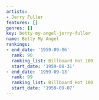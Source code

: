 ```yaml
---
artists:
- Jerry Fuller
features: []
genres: []
key: betty-my-angel-jerry-fuller
name: Betty My Angel
rankings:
- end_date: '1959-09-06'
  rank: 90
  ranking_list: Billboard Hot 100
  start_date: '1959-08-31'
- end_date: '1959-09-13'
  rank: 99
  ranking_list: Billboard Hot 100
  start_date: '1959-09-07'
---
```


